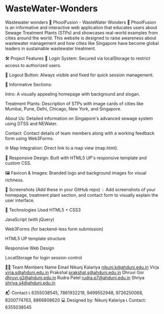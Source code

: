 # WasteWater-Wonders
Wastewater wonders
🌸 PhoolFusion - WasteWater Wonders 🌊
PhoolFusion is an informative and interactive web application that educates users about Sewage Treatment Plants (STPs) and showcases real-world examples from cities around the world. This website is designed to raise awareness about wastewater management and how cities like Singapore have become global leaders in sustainable wastewater treatment.

🛠️ Project Features
🔐 Login System: Secured via localStorage to restrict access to authorized users.

🔴 Logout Button: Always visible and fixed for quick session management.

📜 Informative Sections:

Intro: A visually appealing homepage with background and slogan.

Treatment Plants: Description of STPs with image cards of cities like Mumbai, Pune, Delhi, Chicago, New York, and Singapore.

About Us: Detailed information on Singapore's advanced sewage system using DTSS and NEWater.

Contact: Contact details of team members along with a working feedback form using Web3Forms.

🌐 Map Integration: Direct link to a map view (map.html).

📱 Responsive Design: Built with HTML5 UP's responsive template and custom CSS.

🖼️ Favicon & Images: Branded logo and background images for visual richness.

📸 Screenshots (Add these in your GitHub repo)
💡 Add screenshots of your homepage, treatment plant section, and contact form to visually explain the user interface.

🚀 Technologies Used
HTML5 + CSS3

JavaScript (with jQuery)

Web3Forms (for backend-less form submission)

HTML5 UP template structure

Responsive Web Design

LocalStorage for login session control

👨‍💻 Team Members
Name	Email
Nikunj Kalariya	nikunj.k@ahduni.edu.in
Virja	virja.s@ahduni.edu.in
Prakshal	prakshal.s@ahduni.edu.in
Dhruvi Gor	dhruvi.g2@ahduni.edu.in
Rudra Patel	rudra.p7@ahduni.edu.in
Shriya	shriya.s4@ahduni.edu.in

📬 Contact
📞 6355038545, 7861932219, 9499552948, 9726250068, 8200774763, 8866808620
💻 Designed by: Nikunj Kalariya
📞 Contact: 6355038545
